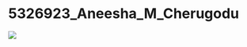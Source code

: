 # 5326923\_Aneesha\_M\_Cherugodu





<img src="https://github.com/Aneesha0912/5326923\_Aneesha\_M\_Cherugodu/blob/main/SDLC/Agile%20for%20Beginners%20Quiz%20Score.png?raw=true">

